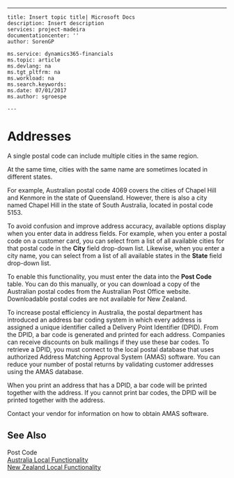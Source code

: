 ---
    title: Insert topic title| Microsoft Docs
    description: Insert description
    services: project-madeira
    documentationcenter: ''
    author: SorenGP

    ms.service: dynamics365-financials
    ms.topic: article
    ms.devlang: na
    ms.tgt_pltfrm: na
    ms.workload: na
    ms.search.keywords:
    ms.date: 07/01/2017
    ms.author: sgroespe

    ---
# Addresses
A single postal code can include multiple cities in the same region.  
  
 At the same time, cities with the same name are sometimes located in different states.  
  
 For example, Australian postal code 4069 covers the cities of Chapel Hill and Kenmore in the state of Queensland. However, there is also a city named Chapel Hill in the state of South Australia, located in postal code 5153.  
  
 To avoid confusion and improve address accuracy, available options display when you enter data in address fields. For example, when you enter a postal code on a customer card, you can select from a list of all available cities for that postal code in the **City** field drop\-down list. Likewise, when you enter a city name, you can select from a list of all available states in the **State** field drop\-down list.  
  
 To enable this functionality, you must enter the data into the **Post Code** table. You can do this manually, or you can download a copy of the Australian postal codes from the Australian Post Office website. Downloadable postal codes are not available for New Zealand.  
  
 To increase postal efficiency in Australia, the postal department has introduced an address bar coding system in which every address is assigned a unique identifier called a Delivery Point Identifier \(DPID\). From the DPID, a bar code is generated and printed for each address. Companies can receive discounts on bulk mailings if they use these bar codes. To retrieve a DPID, you must connect to the local postal database that uses authorized Address Matching Approval System \(AMAS\) software. You can reduce your number of postal returns by validating customer addresses using the AMAS database.  
  
 When you print an address that has a DPID, a bar code will be printed together with the address. If you cannot print bar codes, the DPID will be printed together with the address.  
  
 Contact your vendor for information on how to obtain AMAS software.  
  
## See Also  
 Post Code   
 [Australia Local Functionality](../../LocalFunctionalityForMicrosoftDynamicsNav2016/Australia/australia-local-functionality.md)   
 [New Zealand Local Functionality](../../LocalFunctionalityForMicrosoftDynamicsNav2016/NewZealand/new-zealand-local-functionality.md)